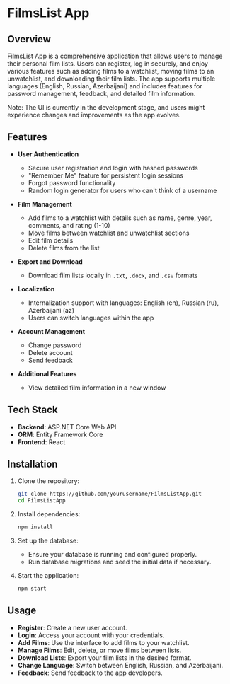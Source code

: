 # FilmsList App

## Overview
FilmsList App is a comprehensive application that allows users to manage their personal film lists. Users can register, log in securely, and enjoy various features such as adding films to a watchlist, moving films to an unwatchlist, and downloading their film lists. The app supports multiple languages (English, Russian, Azerbaijani) and includes features for password management, feedback, and detailed film information.

Note: The UI is currently in the development stage, and users might experience changes and improvements as the app evolves.

## Features
- **User Authentication**
  - Secure user registration and login with hashed passwords
  - "Remember Me" feature for persistent login sessions
  - Forgot password functionality
  - Random login generator for users who can't think of a username

- **Film Management**
  - Add films to a watchlist with details such as name, genre, year, comments, and rating (1-10)
  - Move films between watchlist and unwatchlist sections
  - Edit film details
  - Delete films from the list

- **Export and Download**
  - Download film lists locally in `.txt`, `.docx`, and `.csv` formats

- **Localization**
  - Internalization support with languages: English (en), Russian (ru), Azerbaijani (az)
  - Users can switch languages within the app

- **Account Management**
  - Change password
  - Delete account
  - Send feedback

- **Additional Features**
  - View detailed film information in a new window

## Tech Stack
- **Backend**: ASP.NET Core Web API
- **ORM**: Entity Framework Core
- **Frontend**: React

## Installation
1. Clone the repository:
    ```sh
    git clone https://github.com/yourusername/FilmsListApp.git
    cd FilmsListApp
    ```

2. Install dependencies:
    ```sh
    npm install
    ```

3. Set up the database:
    - Ensure your database is running and configured properly.
    - Run database migrations and seed the initial data if necessary.

4. Start the application:
    ```sh
    npm start
    ```

## Usage
- **Register**: Create a new user account.
- **Login**: Access your account with your credentials.
- **Add Films**: Use the interface to add films to your watchlist.
- **Manage Films**: Edit, delete, or move films between lists.
- **Download Lists**: Export your film lists in the desired format.
- **Change Language**: Switch between English, Russian, and Azerbaijani.
- **Feedback**: Send feedback to the app developers.


